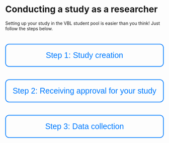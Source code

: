 # Conducting a study as a researcher

Setting up your study in the VBL student pool is easier than you think! Just follow the steps below.

<div style="display: flex; flex-direction: column; gap: 40px; margin-top: 40px;">

<!-- Step 1 Button -->
<a href="/step-1/step-1-overview" style="text-decoration: none;">
    <button style="
        width: 100%;
        padding: 20px;
        background-color: transparent;
        border: 2px solid #007bff;
        color: #007bff;
        font-size: 25px;
        border-radius: 12px;
        text-align: center;
        cursor: pointer;
        box-shadow: none;
        transition: background-color 0.3s ease, color 0.3s ease, transform 0.2s ease;">
        Step 1: Study creation
    </button>
</a>

<!-- Step 2 Button -->
<a href="/step-2/step-2-overview" style="text-decoration: none;">
    <button style="
        width: 100%;
        padding: 20px;
        background-color: transparent;
        border: 2px solid #007bff;
        color: #007bff;
        font-size: 25px;
        border-radius: 12px;
        text-align: center;
        cursor: pointer;
        box-shadow: none;
        transition: background-color 0.3s ease, color 0.3s ease, transform 0.2s ease;">
        Step 2: Receiving approval for your study
    </button>
</a>

<!-- Step 3 Button -->
<a href="/step-3/step-3-overview" style="text-decoration: none;">
    <button style="
        width: 100%;
        padding: 20px;
        background-color: transparent;
        border: 2px solid #007bff;
        color: #007bff;
        font-size: 25px;
        border-radius: 12px;
        text-align: center;
        cursor: pointer;
        box-shadow: none;
        transition: background-color 0.3s ease, color 0.3s ease, transform 0.2s ease;">
        Step 3: Data collection
    </button>
</a>

</div>

<script>
    // Add hover effect for buttons
    document.querySelectorAll('button').forEach(button => {
        button.onmouseover = function() {
            this.style.transform = 'scale(1.05)';
            this.style.backgroundColor = '#007bff';
            this.style.color = 'white';
        }
        button.onmouseout = function() {
            this.style.transform = 'scale(1)';
            this.style.backgroundColor = 'transparent';
            this.style.color = '#007bff';
        }
    });
</script>
